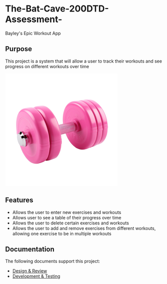 # The-Bat-Cave-200DTD-Assessment-
Bayley's Epic Workout App

## Purpose

This project is a system that will allow a user to track their workouts and see progress on different workouts over time 

![Alt text](images/pink-dumbell-pic.png)

## Features

- Allows the user to enter new exercises and workouts
- Allows user to see a table of their progress over time
- Allows the user to delete certain exercises and workouts
- Allows the user to add and remove exercises from different workouts, allowing one exercise to be in multiple workouts

## Documentation
 
The following documents support this project:

- [Design & Review](Design.md)
- [Development & Testing](Development.md)